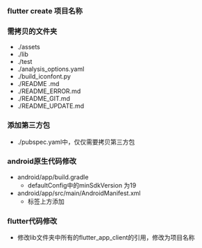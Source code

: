 ### flutter create 项目名称
### 需拷贝的文件夹
  - ./assets
  - ./lib
  - ./test
  - ./analysis_options.yaml
  - ./build_iconfont.py
  - ./README .md
  - ./README_ERROR.md
  - ./README_GIT.md
  - ./README_UPDATE.md
  
### 添加第三方包
- ./pubspec.yaml中，仅仅需要拷贝第三方包

### android原生代码修改
  - android/app/build.gradle
    - defaultConfig中的minSdkVersion 为19
  - android/app/src/main/AndroidManifest.xml
    - <application>标签上方添加
        <uses-permission android:name="android.permission.INTERNET" />
        <uses-permission android:name="android.permission.ACCESS_NETWORK_STATE" />
        <uses-permission android:name="android.permission.WAKE_LOCK" />

### flutter代码修改
- 修改lib文件夹中所有的flutter_app_client的引用，修改为项目名称


        